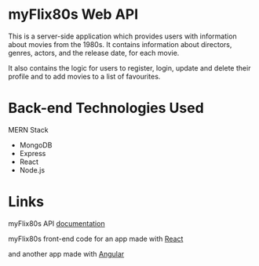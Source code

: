 # myFlix80s Web API
This is a server-side application which provides users with information about movies from the 1980s. It contains information about directors, genres, actors, and the release date, for each movie. 

It also contains the logic for users to register, login, update and delete their profile and to add movies to a list of favourites.

# Back-end Technologies Used

MERN Stack
<ul>
<li> MongoDB</li>
<li>Express</li>
<li>React</li>
<li>Node.js</li></ul>

# Links

myFlix80s API [documentation](https://my-flix80s.herokuapp.com/public/documentation.html)

myFlix80s front-end code for an app made with [React](https://github.com/Adstrat/myFlix80s-client)

and another app made with [Angular](https://github.com/Adstrat/myFlix80s-angular-client)
